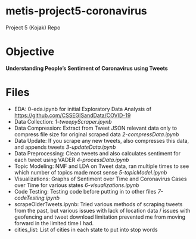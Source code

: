 # metis-project5-coronavirus
Project 5 (Kojak) Repo

# Objective
**Understanding People’s Sentiment of Coronavirus using Tweets**

# Files
* EDA: 0-eda.ipynb for initial Exploratory Data Analysis of https://github.com/CSSEGISandData/COVID-19
* Data Collection: *1-tweepyScraper.ipynb*
* Data Compression: Extract from Tweet JSON relevant data only to compress file size for original scraped data *2-compressData.ipynb*
* Data Update: If you scrape any new tweets, also compresses this data, and appends tweets *3-updateData.ipynb*
* Data Preprocessing: Clean tweets and also calculates sentiment for each tweet using VADER *4-processData.ipynb*
* Topic Modeling: NMF and LDA on Tweet data, ran multiple times to see which number of topics made most sense *5-topicModel.ipynb*
* Visualizations: Graphs of Sentiment over Time and Coronavirus Cases over Time for various states *6-visualizations.ipynb*
* Code Testing: Testing code before putting in to other files *7-codeTesting.ipynb*
* scrapeOlderTweets.ipynb: Tried various methods of scraping tweets from the past, but various issues with lack of location data / issues with geofencing and tweet download limitation prevented me from moving forward in the limited time I had.
* cities_list: List of cities in each state to put into stop words
